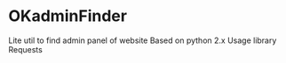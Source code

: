 # OKadminFinder
Lite util to find admin panel of website
Based on python 2.x
Usage library Requests
